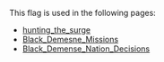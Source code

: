 This flag is used in the following pages:
 - [hunting_the_surge](../events/hunting_the_surge.md)
 - [Black_Demesne_Missions](../missions/Black_Demesne_Missions.md)
 - [Black_Demense_Nation_Decisions](../decisions/Black_Demense_Nation_Decisions.md)
